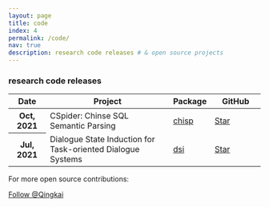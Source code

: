 ```yaml
---
layout: page
title: code
index: 4
permalink: /code/
nav: true
description: research code releases # & open source projects
---
```


### research code releases

<table class="table table-hover table-sm">
  <colgroup>
    <col style="width:15%">
    <col style="width:50%">
    <col style="width:15%">
    <col style="width:20%">
  </colgroup>
  <thead>
    <tr>
      <th scope="col">Date</th>
      <th scope="col">Project</th>
      <th scope="col">Package</th>
      <th scope="col">GitHub</th>
    </tr>
  </thead>
  <tbody>
    <tr>
      <th scope="row">Oct, 2021</th>
      <td>CSpider: Chinse SQL Semantic Parsing</td>
      <td><a href="https://github.com/taolusi/chisp">chisp</a></td>
      <td><a class="github-button" href="https://github.com/taolusi/chisp" data-icon="octicon-star" data-show-count="true" aria-label="Star taolusi/chisp on GitHub">Star</a></td>
    </tr>
    <tr>
      <th scope="row">Jul, 2021</th>
      <td>Dialogue State Induction for Task-oriented Dialogue Systems </td>
      <td><a href="https://github.com/taolusi/dialogue-state-induction">dsi</a></td>
      <td><a class="github-button" href="https://github.com/taolusi/dialogue-state-induction" data-icon="octicon-star" data-show-count="true" aria-label="Star taolusi/dialogue-state-induction on GitHub">Star</a></td>
    </tr>
  </tbody>
</table>



<!-- ### My Repositories
<table class="table table-hover table-sm">
  <colgroup>
    <col style="width:15%">
    <col style="width:65%">
    <col style="width:20%">
  </colgroup>
  <thead>
    <tr>
      <th scope="col">Date</th>
      <th scope="col">Project</th>
      <th scope="col">Package</th>
    </tr>
  </thead>
  <tbody>
    <tr>
    <tr>
      <th scope="row">Jan, 2022</th>
      <td>Latex Template for Seminar (Sharif University)</td>
      <td><a href="https://github.com/pourmand1376/Seminar_Sharif">Seminar Sharif</a></td>
    </tr>
      <th scope="row">Oct, 2021</th>
      <td> Sample Questions for Iranian Computer Engineering Olympiad </td>
      <td><a href="https://github.com/pourmand1376/Olympiad-Iran">Olympiad-Iran</a></td>
    </tr>
    <tr>
      <th scope="row">Jun, 2021</th>
      <td>Telegram Bot for group management using webhook </td>
      <td><a href="https://github.com/pourmand1376/TelegramWebhook">Telegram Webhook</a></td>
    </tr>
     <tr>
      <th scope="row">Jul, 2021</th>
      <td>Digital Image Processing Homeworks </td>
      <td><a href="https://github.com/pourmand1376/DIP-projects">DIP projects</a></td>
    </tr>
    <tr>
      <th scope="row">Jul, 2021</th>
      <td>Statistical Machine Learning Homeworks </td>
      <td><a href="https://github.com/pourmand1376/SML-projects">SML Projects</a></td>
    </tr>
    <tr>
      <th scope="row">Jul, 2021</th>
      <td> Machine Learning Homeworks </td>
      <td><a href="https://github.com/pourmand1376/ML-projects">ML Projects</a></td>
    </tr>
    <tr>
      <th scope="row">Jan, 2020</th>
      <td>Implementation of LL(0), LR(0), SLR(1), CLR(1) algorithms in C#. </td>
      <td><a href="https://github.com/pourmand1376/Parser">Parser</a></td>
    </tr>
    <tr>
      <th scope="row">Jan, 2020</th>
      <td>Simple Crawler, Indexer and Search Engine Web Application </td>
      <td><a href="https://github.com/pourmand1376/Crawler">Crawler</a></td>
    </tr>
   
  </tbody>
</table>

Todo: Dates are incorrect. -->

<!-- Place this tag where you want the button to render. -->
For more open source contributions:
<!-- Place this tag where you want the button to render. -->
<a class="github-button" href="https://github.com/taolusi" data-color-scheme="no-preference: light; light: light; dark: dark;" data-show-count="true" aria-label="Follow @Qingkai Min on GitHub">Follow @Qingkai</a>

<!-- GitHub buttons -->
<script async defer src="https://buttons.github.io/buttons.js"></script>




